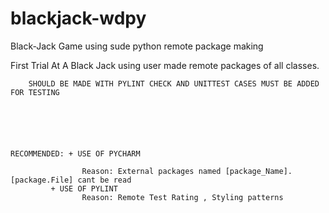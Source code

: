 # blackjack-wdpy
Black-Jack Game using sude python remote package making

First Trial At A Black Jack using user made remote packages of all classes.




        SHOULD BE MADE WITH PYLINT CHECK AND UNITTEST CASES MUST BE ADDED FOR TESTING
	

	



	RECOMMENDED: + USE OF PYCHARM
						
					Reason: External packages named [package_Name].[package.File] cant be read
		     + USE OF PYLINT
					Reason: Remote Test Rating , Styling patterns
        
